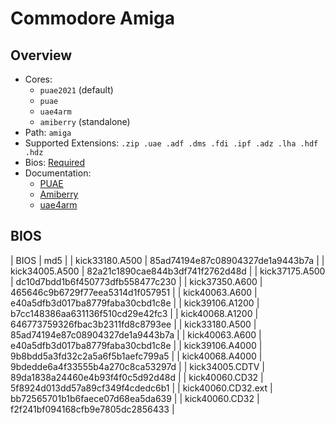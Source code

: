 # Commodore Amiga


## Overview

- Cores:
  - `puae2021` (default)
  - `puae`
  - `uae4arm`
  - `amiberry` (standalone)
- Path: `amiga`
- Supported Extensions: `.zip .uae .adf .dms .fdi .ipf .adz .lha .hdf .hdz`
- Bios: [Required](#bios)
- Documentation:
  - [PUAE](https://docs.libretro.com/library/puae/)
  - [Amiberry](https://github.com/midwan/amiberry#readme)
  - [uae4arm](https://github.com/Chips-fr/uae4arm-rpi#readme)

## BIOS

| BIOS               | md5                              |
| kick33180.A500     | 85ad74194e87c08904327de1a9443b7a |
| kick34005.A500     | 82a21c1890cae844b3df741f2762d48d |
| kick37175.A500     | dc10d7bdd1b6f450773dfb558477c230 |
| kick37350.A600     | 465646c9b6729f77eea5314d1f057951 |
| kick40063.A600     | e40a5dfb3d017ba8779faba30cbd1c8e |
| kick39106.A1200    | b7cc148386aa631136f510cd29e42fc3 |
| kick40068.A1200    | 646773759326fbac3b2311fd8c8793ee |
| kick33180.A500     | 85ad74194e87c08904327de1a9443b7a |
| kick40063.A600     | e40a5dfb3d017ba8779faba30cbd1c8e |
| kick39106.A4000    | 9b8bdd5a3fd32c2a5a6f5b1aefc799a5 |
| kick40068.A4000    | 9bdedde6a4f33555b4a270c8ca53297d |
| kick34005.CDTV     | 89da1838a24460e4b93f4f0c5d92d48d |
| kick40060.CD32     | 5f8924d013dd57a89cf349f4cdedc6b1 |
| kick40060.CD32.ext | bb72565701b1b6faece07d68ea5da639 |
| kick40060.CD32     | f2f241bf094168cfb9e7805dc2856433 |
